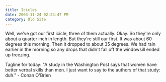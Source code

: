 ```yaml
---
title: Icicles
date: 2003-11-24 02:24:47 PM
category: Old Site
---
```


Well, we've got our first icicle, three of them actually. Okay. So they're only about a quarter inch in length. But they're still our first. It was about 60 degrees this morning. Then it dropped to about 35 degrees. We had rain earlier in the morning so any drops that didn't fall off the windowsill ended up freezing.

Tagline for today: "A study in the Washington Post says that women have better verbal skills than men. I just want to say to the authors of that study: duh." - Conan O'Brien

